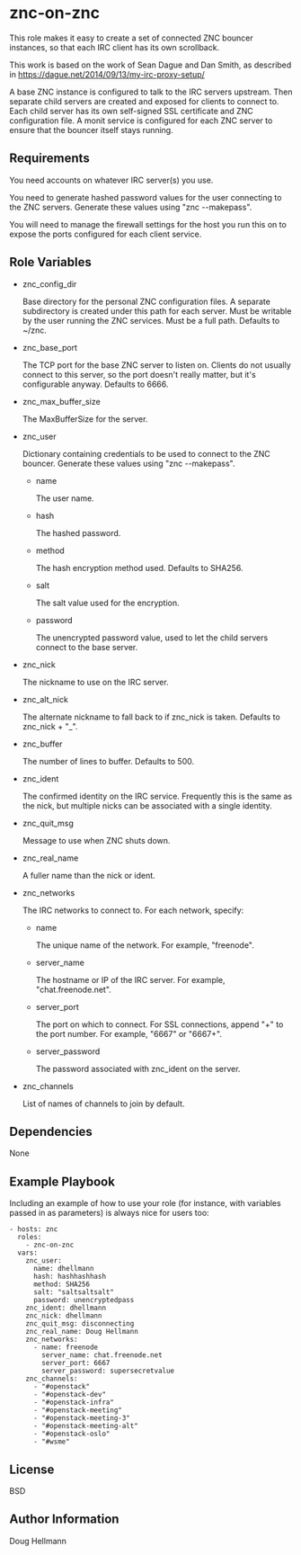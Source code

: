 znc-on-znc
==========

This role makes it easy to create a set of connected ZNC bouncer
instances, so that each IRC client has its own scrollback.

This work is based on the work of Sean Dague and Dan Smith, as
described in https://dague.net/2014/09/13/my-irc-proxy-setup/

A base ZNC instance is configured to talk to the IRC servers
upstream. Then separate child servers are created and exposed for
clients to connect to. Each child server has its own self-signed SSL
certificate and ZNC configuration file. A monit service is configured
for each ZNC server to ensure that the bouncer itself stays running.

Requirements
------------

You need accounts on whatever IRC server(s) you use.

You need to generate hashed password values for the user connecting to
the ZNC servers. Generate these values using "znc --makepass".

You will need to manage the firewall settings for the host you run
this on to expose the ports configured for each client service.

Role Variables
--------------

* znc_config_dir

  Base directory for the personal ZNC configuration files. A separate
  subdirectory is created under this path for each server. Must be
  writable by the user running the ZNC services. Must be a full
  path. Defaults to ~/znc.

* znc_base_port

  The TCP port for the base ZNC server to listen on. Clients do not
  usually connect to this server, so the port doesn't really matter,
  but it's configurable anyway. Defaults to 6666.

* znc_max_buffer_size

  The MaxBufferSize for the server.

* znc_user

  Dictionary containing credentials to be used to connect to the ZNC
  bouncer. Generate these values using "znc --makepass".

  * name

    The user name.

  * hash

    The hashed password.

  * method

    The hash encryption method used. Defaults to SHA256.

  * salt

    The salt value used for the encryption.

  * password

    The unencrypted password value, used to let the child servers
    connect to the base server.

* znc_nick

  The nickname to use on the IRC server.

* znc_alt_nick

  The alternate nickname to fall back to if znc_nick is
  taken. Defaults to znc_nick + "_".

* znc_buffer

  The number of lines to buffer. Defaults to 500.

* znc_ident

  The confirmed identity on the IRC service. Frequently this is the
  same as the nick, but multiple nicks can be associated with a single
  identity.

* znc_quit_msg

  Message to use when ZNC shuts down.

* znc_real_name

  A fuller name than the nick or ident.

* znc_networks

  The IRC networks to connect to. For each network, specify:

  * name

    The unique name of the network. For example, "freenode".

  * server_name

    The hostname or IP of the IRC server. For example,
    "chat.freenode.net".

  * server_port

    The port on which to connect. For SSL connections, append "+" to
    the port number. For example, "6667" or "6667+".

  * server_password

    The password associated with znc_ident on the server.

* znc_channels

  List of names of channels to join by default.

Dependencies
------------

None

Example Playbook
----------------

Including an example of how to use your role (for instance, with
variables passed in as parameters) is always nice for users too:

    - hosts: znc
      roles:
        - znc-on-znc
      vars:
        znc_user:
          name: dhellmann
          hash: hashhashhash
          method: SHA256
          salt: "saltsaltsalt"
		  password: unencryptedpass
        znc_ident: dhellmann
        znc_nick: dhellmann
        znc_quit_msg: disconnecting
        znc_real_name: Doug Hellmann
        znc_networks:
          - name: freenode
            server_name: chat.freenode.net
            server_port: 6667
            server_password: supersecretvalue
        znc_channels:
          - "#openstack"
          - "#openstack-dev"
          - "#openstack-infra"
          - "#openstack-meeting"
          - "#openstack-meeting-3"
          - "#openstack-meeting-alt"
          - "#openstack-oslo"
          - "#wsme"

License
-------

BSD

Author Information
------------------

Doug Hellmann
